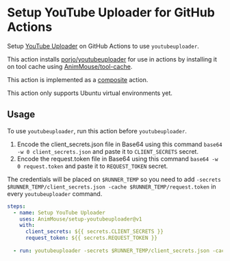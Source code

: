 # Setup YouTube Uploader for GitHub Actions
Setup [YouTube Uploader](https://github.com/porjo/youtubeuploader) on GitHub Actions to use `youtubeuploader`.

This action installs [porjo/youtubeuploader](https://github.com/porjo/youtubeuploader) for use in actions by installing it on tool cache using [AnimMouse/tool-cache](https://github.com/AnimMouse/tool-cache).

This action is implemented as a [composite](https://docs.github.com/en/actions/creating-actions/creating-a-composite-action) action.

This action only supports Ubuntu virtual environments yet.

## Usage
To use `youtubeuploader`, run this action before `youtubeuploader`.

1. Encode the client_secrets.json file in Base64 using this command `base64 -w 0 client_secrets.json` and paste it to `CLIENT_SECRETS` secret.
2. Encode the request.token file in Base64 using this command `base64 -w 0 request.token` and paste it to `REQUEST_TOKEN` secret.

The credentials will be placed on `$RUNNER_TEMP` so you need to add `-secrets $RUNNER_TEMP/client_secrets.json -cache $RUNNER_TEMP/request.token` in every `youtubeuploader` command.

```yaml
steps:
  - name: Setup YouTube Uploader
    uses: AnimMouse/setup-youtubeuploader@v1
    with:
      client_secrets: ${{ secrets.CLIENT_SECRETS }}
      request_token: ${{ secrets.REQUEST_TOKEN }}
      
  - run: youtubeuploader -secrets $RUNNER_TEMP/client_secrets.json -cache $RUNNER_TEMP/request.token -filename video.mkv
```